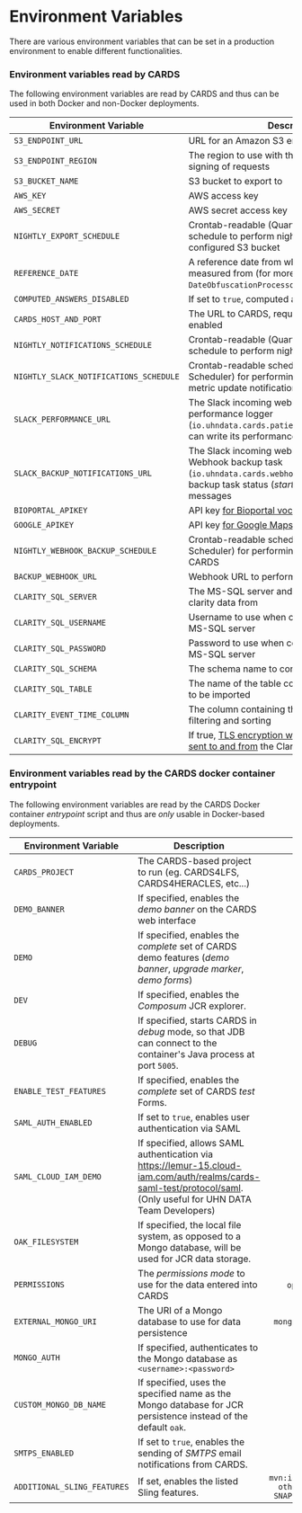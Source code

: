 # Environment Variables

There are various environment variables that can be set in a production environment to enable different functionalities.

### Environment variables read by CARDS
The following environment variables are read by CARDS and thus can be used in both Docker and non-Docker deployments.

| Environment Variable | Description | Sample |
| ------------- | ----------- | -----: |
| `S3_ENDPOINT_URL` | URL for an Amazon S3 endpoint to export data to | `https://sns.us-west-1.amazonaws.com` |
| `S3_ENDPOINT_REGION` | The region to use with the above for SigV4 signing of requests | `us-west-1` |
| `S3_BUCKET_NAME` | S3 bucket to export to | `uhn` |
| `AWS_KEY` | AWS access key | |
| `AWS_SECRET` | AWS secret access key | |
| `NIGHTLY_EXPORT_SCHEDULE` | Crontab-readable (Quartz Job Scheduler) schedule to perform nightly export to the configured S3 bucket | `0 0 6 * * ? *` |
| `REFERENCE_DATE` | A reference date from which all dates are to be measured from (for more details, see `DateObfuscationProcessor.java`) | `2020-01-01` |
| `COMPUTED_ANSWERS_DISABLED` | If set to `true`, computed answers are disabled | `true` |
| `CARDS_HOST_AND_PORT` | The URL to CARDS, required when emails are enabled | `localhost:8080` |
| `NIGHTLY_NOTIFICATIONS_SCHEDULE` | Crontab-readable (Quartz Job Scheduler) schedule to perform nightly notification emails | `0 0 6 * * ? *` |
| `NIGHTLY_SLACK_NOTIFICATIONS_SCHEDULE` | Crontab-readable schedule (Quartz Job Scheduler) for performing Slack performance metric update notification messages | `0 0 6 * * ? *` |
| `SLACK_PERFORMANCE_URL` | The Slack incoming webhook URL which the performance logger (`io.uhndata.cards.patients.slacknotifications`) can write its performance update messages to | `https://hooks.slack.com/services/ery8974/342rUYEiue/KJHkggI8973130DddE3r` |
| `SLACK_BACKUP_NOTIFICATIONS_URL` | The Slack incoming webhook URL which the Webhook backup task (`io.uhndata.cards.webhookbackup`) uses to log its backup task status (_started_/_completed_/_failed_) messages | `https://hooks.slack.com/services/ery8974/342rUYEiue/KJHkggI8973130DddE3r` |
| `BIOPORTAL_APIKEY` | API key [for Bioportal vocabularies](https://data.bioontology.org/documentation) | |
| `GOOGLE_APIKEY` | API key [for Google Maps Places services](https://developers.google.com/maps/documentation/places/web-service/get-api-key) | |
| `NIGHTLY_WEBHOOK_BACKUP_SCHEDULE` | Crontab-readable schedule (Quartz Job Scheduler) for performing Webhook backups of CARDS | `0 0 6 * * ? *` |
| `BACKUP_WEBHOOK_URL` | Webhook URL to perform backups of CARDS to | `http://localhost:8012` |
| `CLARITY_SQL_SERVER` | The MS-SQL server and port number to import clarity data from | `mssql:1433` |
| `CLARITY_SQL_USERNAME` | Username to use when connecting to the Clarity MS-SQL server | `sa` |
| `CLARITY_SQL_PASSWORD` | Password to use when connecting to the Clarity MS-SQL server | `testPassword_` |
| `CLARITY_SQL_SCHEMA` | The schema name to connect to | `path` |
| `CLARITY_SQL_TABLE` | The name of the table containing the Clarity data to be imported | `CL_EP_IP_EMAIL_CONSENT_IN_LAST_7_DAYS` |
| `CLARITY_EVENT_TIME_COLUMN` | The column containing the event date, used for filtering and sorting | `HOSP_DISCHARGE_DTTM` |
| `CLARITY_SQL_ENCRYPT` | If true, [TLS encryption will be used for all data sent to and from](https://learn.microsoft.com/en-us/sql/connect/jdbc/setting-the-connection-properties?view=sql-server-ver16) the Clarity MS-SQL server | `false` |

### Environment variables read by the CARDS docker container entrypoint
The following environment variables are read by the CARDS Docker container _entrypoint_ script and thus are _only_ usable in Docker-based deployments.

| Environment Variable | Description | Sample |
| ------------- | ----------- | -----: |
| `CARDS_PROJECT` | The CARDS-based project to run (eg. CARDS4LFS, CARDS4HERACLES, etc...) | `cards4proms` |
| `DEMO_BANNER` | If specified, enables the _demo banner_ on the CARDS web interface | `true` |
| `DEMO` | If specified, enables the _complete_ set of CARDS demo features (_demo banner_, _upgrade marker_, _demo forms_) | `true` |
| `DEV` | If specified, enables the _Composum_ JCR explorer. | `true` |
| `DEBUG` | If specified, starts CARDS in _debug_ mode, so that JDB can connect to the container's Java process at port `5005`. | `true` |
| `ENABLE_TEST_FEATURES` | If specified, enables the _complete_ set of CARDS _test_ Forms. | `true` |
| `SAML_AUTH_ENABLED` | If set to `true`, enables user authentication via SAML | `true` |
| `SAML_CLOUD_IAM_DEMO` | If specified, allows SAML authentication via https://lemur-15.cloud-iam.com/auth/realms/cards-saml-test/protocol/saml. (Only useful for UHN DATA Team Developers) | `true` |
| `OAK_FILESYSTEM` | If specified, the local file system, as opposed to a Mongo database, will be used for JCR data storage. | `true` |
| `PERMISSIONS` | The _permissions mode_ to use for the data entered into CARDS | `open`, `trusted`, `ownership` |
| `EXTERNAL_MONGO_URI` | The URI of a Mongo database to use for data persistence | `mongodb.example.com:27017` |
| `MONGO_AUTH` | If specified, authenticates to the Mongo database as `<username>:<password>` | `mongouser:password` |
| `CUSTOM_MONGO_DB_NAME` | If specified, uses the specified name as the Mongo database for JCR persistence instead of the default `oak`. | `sling` |
| `SMTPS_ENABLED` | If set to `true`, enables the sending of _SMTPS_ email notifications from CARDS. | `true` |
| `ADDITIONAL_SLING_FEATURES` | If set, enables the listed Sling features. | `mvn:io.uhndata.cards/some-other-sling-feature/0.9-SNAPSHOT/slingosgifeature` |
